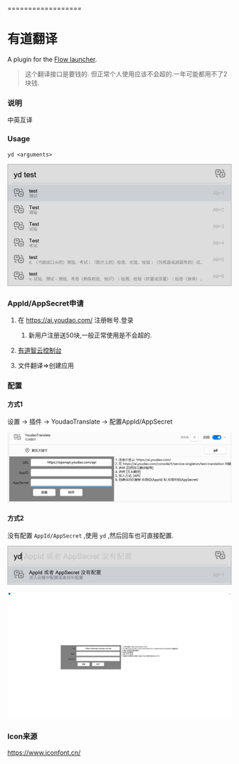 ==================

# 有道翻译

A plugin for the [Flow launcher](https://github.com/Flow-Launcher/Flow.Launcher).

> 这个翻译接口是要钱的. 但正常个人使用应该不会超的.一年可能都用不了2块钱.

### 说明

中英互译

### Usage

    yd <arguments>

![](./Arts/yd-translate-1.png)

### AppId/AppSecret申请

1. 在 https://ai.youdao.com/ 注册帐号.登录
   
   1. 新用户注册送50块,一般正常使用是不会超的.

2. [有道智云控制台](https://ai.youdao.com/console/#/)

3. 文件翻译=>创建应用

### 配置

#### 方式1

设置 -> 插件 -> YoudaoTranslate -> 配置AppId/AppSecret

![](./Arts/settings-1.png)

#### 方式2

没有配置 `AppId/AppSecret` ,使用 `yd` ,然后回车也可直接配置.

![](./Arts/setting-1.png)

![](./Arts/setting-2.png)





### Icon来源

https://www.iconfont.cn/